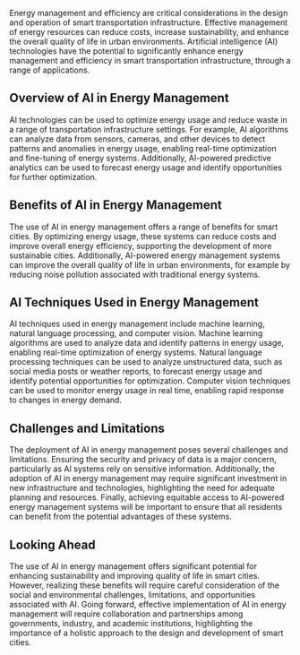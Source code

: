 

Energy management and efficiency are critical considerations in the design and operation of smart transportation infrastructure. Effective management of energy resources can reduce costs, increase sustainability, and enhance the overall quality of life in urban environments. Artificial intelligence (AI) technologies have the potential to significantly enhance energy management and efficiency in smart transportation infrastructure, through a range of applications.

Overview of AI in Energy Management
-----------------------------------

AI technologies can be used to optimize energy usage and reduce waste in a range of transportation infrastructure settings. For example, AI algorithms can analyze data from sensors, cameras, and other devices to detect patterns and anomalies in energy usage, enabling real-time optimization and fine-tuning of energy systems. Additionally, AI-powered predictive analytics can be used to forecast energy usage and identify opportunities for further optimization.

Benefits of AI in Energy Management
-----------------------------------

The use of AI in energy management offers a range of benefits for smart cities. By optimizing energy usage, these systems can reduce costs and improve overall energy efficiency, supporting the development of more sustainable cities. Additionally, AI-powered energy management systems can improve the overall quality of life in urban environments, for example by reducing noise pollution associated with traditional energy systems.

AI Techniques Used in Energy Management
---------------------------------------

AI techniques used in energy management include machine learning, natural language processing, and computer vision. Machine learning algorithms are used to analyze data and identify patterns in energy usage, enabling real-time optimization of energy systems. Natural language processing techniques can be used to analyze unstructured data, such as social media posts or weather reports, to forecast energy usage and identify potential opportunities for optimization. Computer vision techniques can be used to monitor energy usage in real time, enabling rapid response to changes in energy demand.

Challenges and Limitations
--------------------------

The deployment of AI in energy management poses several challenges and limitations. Ensuring the security and privacy of data is a major concern, particularly as AI systems rely on sensitive information. Additionally, the adoption of AI in energy management may require significant investment in new infrastructure and technologies, highlighting the need for adequate planning and resources. Finally, achieving equitable access to AI-powered energy management systems will be important to ensure that all residents can benefit from the potential advantages of these systems.

Looking Ahead
-------------

The use of AI in energy management offers significant potential for enhancing sustainability and improving quality of life in smart cities. However, realizing these benefits will require careful consideration of the social and environmental challenges, limitations, and opportunities associated with AI. Going forward, effective implementation of AI in energy management will require collaboration and partnerships among governments, industry, and academic institutions, highlighting the importance of a holistic approach to the design and development of smart cities.
